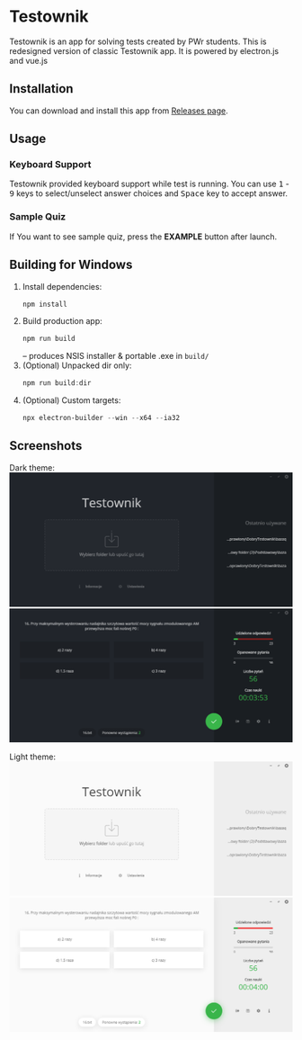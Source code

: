 # Testownik

Testownik is an app for solving tests created by PWr students. This is redesigned version of classic Testownik app. It is powered by electron.js and vue.js

## Installation

You can download and install this app from [Releases page](https://github.com/kumalg/testownik-electron/releases). 

## Usage

### Keyboard Support
Testownik provided keyboard support while test is running. You can use <kbd>1</kbd> - <kbd>9</kbd> keys to select/unselect answer choices and <kbd>Space</kbd> key to accept answer.

### Sample Quiz
If You want to see sample quiz, press the **EXAMPLE** button after launch.


## Building for Windows

1. Install dependencies:
   ```powershell
   npm install
   ```
2. Build production app:
   ```powershell
   npm run build
   ```
   – produces NSIS installer & portable .exe in `build/`
3. (Optional) Unpacked dir only:
   ```powershell
   npm run build:dir
   ```
4. (Optional) Custom targets:
   ```powershell
   npx electron-builder --win --x64 --ia32
   ```

## Screenshots

Dark theme:
![testownik-electron/screenshots/landing_page_dark.png](https://github.com/kumalg/testownik-electron/blob/master/screenshots/landing_page_dark.png)
![testownik-electron/screenshots/quiz_dark.png](https://github.com/kumalg/testownik-electron/blob/master/screenshots/quiz_dark.png)

Light theme:
![testownik-electron/screenshots/landing_page_light.png](https://github.com/kumalg/testownik-electron/blob/master/screenshots/landing_page_light.png)
![testownik-electron/screenshots/quiz_light.png](https://github.com/kumalg/testownik-electron/blob/master/screenshots/quiz_light.png)
